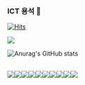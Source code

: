 ### ICT 용석 👋

[![Hits](https://hits.seeyoufarm.com/api/count/incr/badge.svg?url=https%3A%2F%2Fgithub.com%2Fgjbae1212%2Fhit-counter)](https://hits.seeyoufarm.com)




<img src="https://github-readme-stats.vercel.app/api/top-langs/?username=mkoko8855&layout=compact&bg_color=141321">



![Anurag's GitHub stats](https://github-readme-stats.vercel.app/api?username=mkoko8855&show_icons=true&theme=radical) <br>
<br>





<img src="https://img.shields.io/badge/HTML5-E34F26?style=flat&logo=HTML5&logoColor=white" /><img src="https://img.shields.io/badge/CSS3-2965F1?style=flat&logo=CSS3&logoColor=white" /><img src="https://img.shields.io/badge/Mysql-4479A1?style=flat-square&logo=Mysql&logoColor=white"/><img src="https://img.shields.io/badge/Oracle-F80000?style=flat-square&logo=Oracle&logoColor=white"/><img src="https://img.shields.io/badge/JSP-007396?style=flat-square&logo=Java&logoColor=white"/><img src="https://img.shields.io/badge/Spring-6DB33F?style=flat-square&logo=Spring&logoColor=white"/><img src="https://img.shields.io/badge/React-61DAFB?style=flat-square&logo=React&logoColor=white"/><img src="https://img.shields.io/badge/Amazon%20AWS-FF9900?style=flat-square&logo=Amazon%20AWS&logoColor=white" /><img src="https://img.shields.io/badge/Java-007396?style=flat-square&logo=Java&logoColor=white"/><img src="https://img.shields.io/badge/JSP-007396?style=flat-square&logo=Java&logoColor=white"/>
<!--
**mkoko8855/mkoko8855** is a ✨ _special_ ✨ repository because its `README.md` (this file) appears on your GitHub profile.

Here are some ideas to get you started:

- 🔭 I’m currently working on ...
- 🌱 I’m currently learning ...
- 👯 I’m looking to collaborate on ...
- 🤔 I’m looking for help with ...
- 💬 Ask me about ...
- 📫 How to reach me: ...
- 😄 Pronouns: ...
- ⚡ Fun fact: ...
-->


